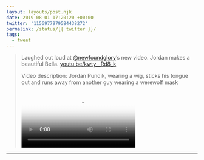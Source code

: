 ```yaml
---
layout: layouts/post.njk
date: 2019-08-01 17:20:20 +00:00
twitter: '1156977979584438272'
permalink: /status/{{ twitter }}/
tags: 
  - tweet
---
```


> Laughed out loud at [@newfoundglory](https://twitter.com/newfoundglory)’s new video. Jordan makes a beautiful Bella. [youtu.be/kwty__Rd8_k](https://youtu.be/kwty__Rd8_k) 
> 
> <p class="sr-only">Video description: Jordan Pundik, wearing a wig, sticks his tongue out and runs away from another guy wearing a werewolf mask</p>
> 
> <video controls loop preload="metadata" poster="/img/EA5pUSLU0AER_-3.jpg"><source src="/img/1156977979584438272-EA5pUSLU0AER_-3.mp4">Your browser does not support the video tag.</video>

---
